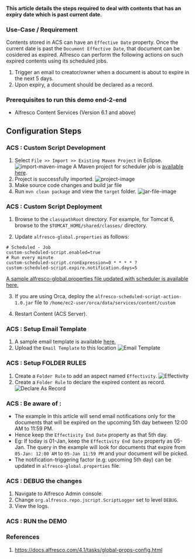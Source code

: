 #### This article details the steps required to deal with contents that has an expiry date which is past current date.

### Use-Case / Requirement
Contents stored in ACS can have an `Effective Date` property. Once the current date is past the `Document Effective Date`, that document can be cosidered as expired. Alfresco can perform the following actions on such expired contents using its scheduled jobs.

1. Trigger an email to creator/owner when a document is about to expire in the next 5 days.
2. Upon expiry, a document should be declared as a record.

### Prerequisites to run this demo end-2-end

* Alfresco Content Services (Version 6.1 and above)

## Configuration Steps

### ACS : Custom Script Development
1. Select `File >> Import >> Existing Maven Project` in Eclipse.
![import-maven-image](assets/import-maven-image.png)
A Maven project for scheduler job is [available here](source-code/alfresco-scheduled-script-action).
2. Project is successfully imported.
![project-image](assets/project-image.png)
3. Make source code changes and build jar file 
4. Run `mvn clean package` and view the `target` folder.
![jar-file-image](assets/jar-file-image.png)



### ACS : Custom Script Deployment
1. Browse to the `classpathRoot` directory.
For example, for Tomcat 6, browse to the `$TOMCAT_HOME/shared/classes/` directory.

2. Update `alfresco-global.properties` as follows:
```
# Scheduled - Job
custom-scheduled-script.enabled=true
# Run every minute
custom-scheduled-script.cronExpression=0 * * * * ?
custom-scheduled-script.expire.notification.days=5
```

[A sample alfresco-global.properties file updated with scheduler is available here.](assets/alfresco-global.properties)

3. If you are using Orca, deploy the `alfresco-scheduled-script-action-1.0.jar` file to `/home/ec2-user/orca/data/services/content/custom`

4. Restart Content (ACS Server).

### ACS : Setup Email Template
1. A sample email template is available [here.](assets/custom_notify_user_email.html.ftl)
2. Upload the `Email Template` to this location
![Email Template](assets/email-template-image.png)

### ACS : Setup FOLDER RULES
1. Create a `Folder Rule` to add an aspect named `Effectivity`.
![Effectivity](assets/add-effectivity-aspect-folder-rule.png)
1. Create a `Folder Rule` to declare the expired content as record.
![Declare As Record](assets/declare-as-record-folder-rule.png)


### ACS : Be aware of :
* The example in this article will send email notifications only for the documents that will be expired on the upcoming 5th day between 12:00 AM to 11:59 PM.
* Hence keep the `Effectivity End Date` property as that 5th day. 
* Eg: If today is 01-Jan, keep the `Effectivity End Date` property as 05-Jan. The query in the example will look for documents that expire from `05-Jan: 12:00 AM` to `05-Jan 11:59 PM` and your document will be picked.
* The notification-triggering factor (e.g: upcoming 5th day) can be updated in `alfresco-global.properties` file.

### ACS : DEBUG the changes

1. Navigate to Alfresco Admin console.
2. Change `org.alfresco.repo.jscript.ScriptLogger` set to level `DEBUG`.
3. View the logs.

### ACS : RUN the DEMO


### References
1. https://docs.alfresco.com/4.1/tasks/global-props-config.html